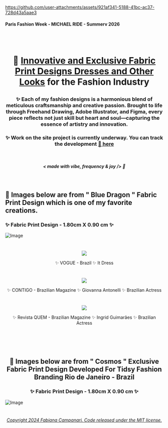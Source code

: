 
<br><br>

https://github.com/user-attachments/assets/921af341-5188-41bc-ac37-728d43a5aae3

#### Paris Fashion Week - MICHAEL RIDE - Summerv 2026

<br><br>


# <p align="center"> 👗 [Innovative and Exclusive Fabric Print Designs  Dresses  and Other Looks]() for the Fashion Industry </p>


 ###  <p align="center">  ✨ Each of my fashion designs is a harmonious blend of meticulous craftsmanship and creative passion. Brought to life through Freehand Drawing, Adobe Illustrator, and Figma, every piece reflects not just skill but heart and soul—capturing the essence of artistry and innovation.

 

 ### <p align="center"> ✨ Work on the site project is currently underway. You can track the development [🔗 here](https://web.archive.org/web/20130922083906/http://fabidesigner.com/index.html)

<br>

##### <p align="center">  ***< made with vibe, frequency & joy />*** 🪬  </p>
 
<br>
 
## 🌟 Images below are from " Blue Dragon " Fabric Print Design which is one of my favorite creations. </p>

###  ✨ Fabric Print Design - 1.80cm X 0.90 cm ✨ </p> 

 ![Image](https://github.com/user-attachments/assets/d36753c9-1de2-4386-a917-2f372f99e238)

 <!--
  <p align="center">
 <img src="https://user-images.githubusercontent.com/113218619/210438695-3090a4d4-d53b-428e-ba6b-c56e44c1105e.jpeg" />
 -->
 


 #

   <p align="center">
 <img src="https://user-images.githubusercontent.com/113218619/211164259-6e55cf57-4ad4-456f-96d4-7850e73a5ca8.jpeg" />
 
 <p align="center"> ✨ VOGUE - Brazil ✨ It Dress </p>
   
   
 #
 
 
<p align="center">
 <img src="https://user-images.githubusercontent.com/113218619/211163770-128394e8-28ab-4d2f-be52-26fe18973ea3.png" />
 
<p align="center"> ✨ CONTIGO - Brazilian Magazine ✨ Giovanna Antonelli ✨ Brazilian Actress  </p>
   
#

<p align="center">
 <img src="https://user-images.githubusercontent.com/113218619/211163974-cdb8e6f8-fe18-4062-a22f-9eb40a883eb1.jpeg" />
 
 <p align="center"> ✨ Revista QUEM - Brazilian Magazine ✨ Ingrid Guimarães ✨ Brazilian Actress </p>

  #

  <br><br>

  ## <p align="center"> 🌟 Images below are from " Cosmos " Exclusive Fabric Print Design Developed For Tidsy Fashion Branding Rio de Janeiro - Brazil 
    
  ### <p align="center"> ✨ Fabric Print Design - 1.80cm X 0.90 cm ✨ </p> 

  ![Image](https://github.com/user-attachments/assets/e5d9d9aa-876b-485e-92dd-c3bbed94b9fe)


 #

###### <p align="center"> [Copyright 2024 Fabiana Campanari. Code released under the MIT license.](https://github.com/FabianaCampanari/Fashion-and-Design/blob/0d6744e056d6ec8235361a248c611ff27d430764/LICENSE)


 
 



